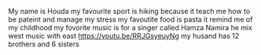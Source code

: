 My name is Houda 
my favourite sport is hiking because it teach me how to be pateint and manage my stress
my favoutite food is pasta it remind me of my childhood
my fovorite music is for a singer called Hamza Namira he mix west music with east 
https://youtu.be/RRJGsyeuyNg 
my husand has 12 brothers and 6 sisters
